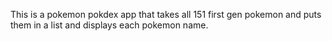 This is a pokemon pokdex app that takes all 151 first gen pokemon and puts them in a list and 
displays each pokemon name.
